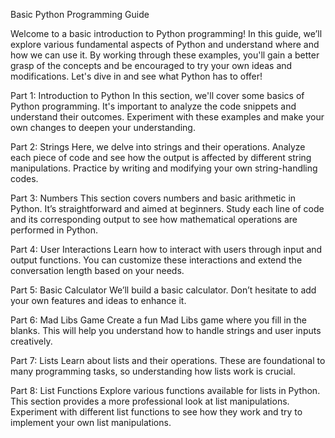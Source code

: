 Basic Python Programming Guide

Welcome to a basic introduction to Python programming! In this guide, we’ll explore various fundamental aspects of Python and understand where and how we can use it. By working through these examples, you'll gain a better grasp of the concepts and be encouraged to try your own ideas and modifications. Let's dive in and see what Python has to offer!

Part 1: Introduction to Python
In this section, we'll cover some basics of Python programming. It's important to analyze the code snippets and understand their outcomes. Experiment with these examples and make your own changes to deepen your understanding.

Part 2: Strings
Here, we delve into strings and their operations. Analyze each piece of code and see how the output is affected by different string manipulations. Practice by writing and modifying your own string-handling codes.

Part 3: Numbers
This section covers numbers and basic arithmetic in Python. It’s straightforward and aimed at beginners. Study each line of code and its corresponding output to see how mathematical operations are performed in Python.

Part 4: User Interactions
Learn how to interact with users through input and output functions. You can customize these interactions and extend the conversation length based on your needs.

Part 5: Basic Calculator
We’ll build a basic calculator. Don’t hesitate to add your own features and ideas to enhance it.

Part 6: Mad Libs Game
Create a fun Mad Libs game where you fill in the blanks. This will help you understand how to handle strings and user inputs creatively.

Part 7: Lists
Learn about lists and their operations. These are foundational to many programming tasks, so understanding how lists work is crucial.

Part 8: List Functions
Explore various functions available for lists in Python. This section provides a more professional look at list manipulations. Experiment with different list functions to see how they work and try to implement your own list manipulations.
